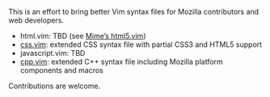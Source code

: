 This is an effort to bring better Vim syntax files for Mozilla contributors and web developers.

* html.vim: TBD (see [Mime’s html5.vim](https://github.com/mimecuvalo/html5.vim))
* [css.vim](https://github.com/fabi1cazenave/mozilla.vim/blob/master/syntax/css.vim): extended CSS syntax file with partial CSS3 and HTML5 support
* javascript.vim: TBD
* [cpp.vim](https://github.com/fabi1cazenave/mozilla.vim/blob/master/syntax/cpp.vim): extended C++ syntax file including Mozilla platform components and macros

Contributions are welcome.
